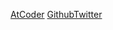 [AtCoder](https://atcoder.jp/users/pori_na) [Github](https://github.com/nk0086)[Twitter](https://twitter.com/86_ast)
